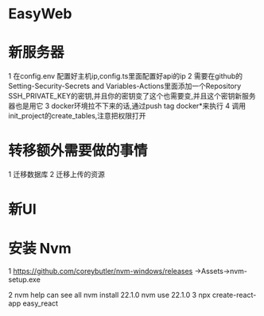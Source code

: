 # EasyWeb

# 新服务器
1 在config.env 配置好主机ip,config.ts里面配置好api的ip
2 需要在github的Setting-Security-Secrets and Variables-Actions里面添加一个Repository SSH_PRIVATE_KEY的密钥,并且你的密钥变了这个也需要变,并且这个密钥新服务器也是用它
3 docker环境拉不下来的话,通过push tag docker*来执行
4 调用init_project的create_tables,注意把权限打开

# 转移额外需要做的事情
1 迁移数据库
2 迁移上传的资源

# 新UI
# 安装 Nvm
1
https://github.com/coreybutler/nvm-windows/releases ->Assets->nvm-setup.exe

2
nvm help can see all
nvm install 22.1.0
nvm use 22.1.0
3
npx create-react-app easy_react
